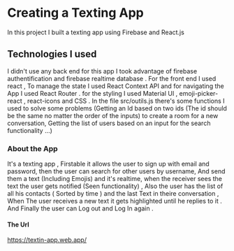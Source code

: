 # Creating a Texting App 

In this project I built a texting app using Firebase and React.js

## Technologies I used

I didn't use any back end for this app I took advantage of firebase authentification and firebase realtime database . For the front end I used react , To manage the state I used React Context API and for navigating the App I used React Router . for the styling I used Material UI , emoji-picker-react , react-icons and CSS . In the file src/outils.js there's some functions I used to solve some problems (Getting an Id based on two ids (The id should be the same no matter the order of the inputs) to create a room for a new conversation, Getting the list of users based on an input for the search functionality ...)

### About the App

It's a texting app , Firstable it allows the user to sign up with email and password, then the user can search for other users by username, And send them a text (Including Emojis) and it's realtime, when the receiver sees the text the user gets notified (Seen functionality) , Also the user has the list of all his contacts ( Sorted by time ) and the last Text in theire conversation , When The user receives a new text it gets highlighted until he replies to it . And Finally the user can Log out and Log In again .

#### The Url 

https://textin-app.web.app/
